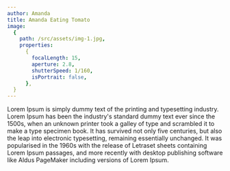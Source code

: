```yaml
---
author: Amanda
title: Amanda Eating Tomato
image:
  {
    path: /src/assets/img-1.jpg,
    properties:
      {
        focalLength: 15,
        aperture: 2.8,
        shutterSpeed: 1/160,
        isPortrait: false,
      },
  }
---
```


Lorem Ipsum is simply dummy text of the printing and typesetting industry. Lorem Ipsum has been the industry's standard dummy text ever since the 1500s, when an unknown printer took a galley of type and scrambled it to make a type specimen book. It has survived not only five centuries, but also the leap into electronic typesetting, remaining essentially unchanged. It was popularised in the 1960s with the release of Letraset sheets containing Lorem Ipsum passages, and more recently with desktop publishing software like Aldus PageMaker including versions of Lorem Ipsum.

